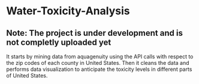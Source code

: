 # Water-Toxicity-Analysis

## Note: The project is under development and is not completly uploaded yet

It starts by mining data from aquagenuity using the API calls with respect to the zip codes of each county in United States. Then it cleans the data and performs data visualization to anticipate the toxicity levels in different parts of United States. 
